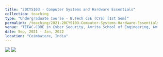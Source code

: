 ```yaml
---
title: "20CYS103 - Computer Systems and Hardware Essentials"
collection: teaching
type: "Undergraduate Course - B.Tech CSE (CYS) [1st Sem]"
permalink: /teaching/2021-20CYS103-Computer-Systems-Hardware-Essentials
venue: "TIFAC-CORE in Cyber Security, Amrita School of Engineering, Amrita Vishwa Vidyapeetham"
date: Sep, 2021 - Jan, 2022
location: "Coimbatore, India"
---
```


![](https://img.shields.io/badge/-LAB_Only-black) 
![](https://img.shields.io/badge/Students-88-blue) 
